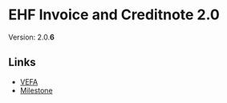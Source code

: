# EHF Invoice and Creditnote 2.0

Version: 2.0.**6**


## Links

* [VEFA](https://vefa.difi.no/ehf/standard/ehf-invoice-and-creditnote-2.0.6/)
* [Milestone](issues?q=milestone%3A%22EHF+Invoice+and+Creditnote+2.0.6%22)
